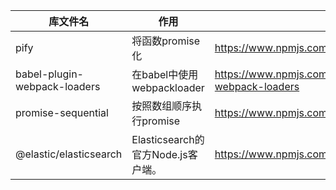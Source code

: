 | 库文件名                     | 作用                               | 链接                                                       |
| ---------------------------- | ---------------------------------- | ---------------------------------------------------------- |
| pify                         | 将函数promise化                    | https://www.npmjs.com/package/pify                         |
| babel-plugin-webpack-loaders | 在babel中使用webpackloader         | https://www.npmjs.com/package/babel-plugin-webpack-loaders |
| promise-sequential           | 按照数组顺序执行promise            | https://www.npmjs.com/package/promise-sequential           |
| @elastic/elasticsearch       | Elasticsearch的官方Node.js客户端。 | https://www.npmjs.com/package/@elastic/elasticsearch       |

